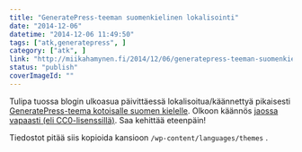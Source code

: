 ```yaml
---
title: "GeneratePress-teeman suomenkielinen lokalisointi"
date: "2014-12-06"
datetime: "2014-12-06 11:49:50"
tags: ["atk,generatepress", ]
category: ["atk", ]
link: "http://miikahamynen.fi/2014/12/06/generatepress-teeman-suomenkielinen-lokalisointi/"
status: "publish"
coverImageId: ""
---
```


Tulipa tuossa blogin ulkoasua päivittäessä lokalisoitua/käännettyä pikaisesti [GeneratePress-teema kotoisalle suomen kielelle](http://miikahamynen.fi/wp-content/uploads/2014/12/generatepress_fi.zip). Olkoon käännös [jaossa vapaasti (eli CC0-lisenssillä)](https://creativecommons.org/publicdomain/zero/1.0/deed.fi). Saa kehittää eteenpäin!

Tiedostot pitää siis kopioida kansioon `/wp-content/languages/themes` .
